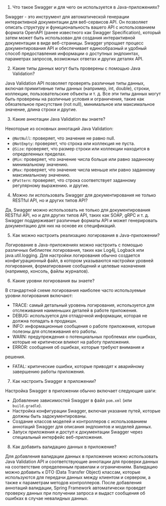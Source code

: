 1. Что такое Swagger и для чего он используется в Java-приложениях?

Swagger - это инструмент для автоматической генерации интерактивной документации для веб-сервисов API. Он позволяет описать структуру и функциональность вашего API с использованием формата OpenAPI (ранее известного как Swagger Specification), который затем может быть использован для создания интерактивной документации в виде веб-страницы. Swagger упрощает процесс документирования API и обеспечивает единообразный и удобный способ предоставления информации о доступных эндпоинтах, параметрах запросов, возможных ответах и других деталях API.

2. Какие типы данных могут быть проверены с помощью Java Validation?

Java Validation API позволяет проверять различные типы данных, включая примитивные типы данных (например, int, double), строки, коллекции, пользовательские объекты и т. д. Все эти типы данных могут быть проверены на различные условия и ограничения, такие как обязательное присутствие (not null), минимальное или максимальное значение, длина строки и другие.

3. Какие аннотации Java Validation вы знаете?

Некоторые из основных аннотаций Java Validation:
- `@NotNull`: проверяет, что значение не равно null.
- `@NotEmpty`: проверяет, что строка или коллекция не пуста.
- `@Size`: проверяет, что размер строки или коллекции находится в определенных пределах.
- `@Min`: проверяет, что значение числа больше или равно заданному минимальному значению.
- `@Max`: проверяет, что значение числа меньше или равно заданному максимальному значению.
- `@Pattern`: проверяет, что строка соответствует заданному регулярному выражению.
  и другие.

4. Можно ли использовать Swagger для документирования не только RESTful API, но и других типов API?

Да, Swagger можно использовать не только для документирования RESTful API, но и для других типов API, таких как SOAP, gRPC и т. д. Swagger поддерживает различные форматы API и может генерировать документацию для них на основе их спецификаций.

5. Как можно настроить реализацию логирования в Java-приложении?

Логирование в Java-приложениях можно настроить с помощью различных библиотек логирования, таких как Log4j, Logback или java.util.logging. Для настройки логирования обычно создается конфигурационный файл, в котором указываются настройки уровней логирования, форматирование сообщений и целевые назначения (например, консоль, файлы журналов).

6. Какие уровни логирования вы знаете?

В стандартной схеме логирования наиболее часто используемые уровни логирования включают:
- TRACE: самый детальный уровень логирования, используется для отслеживания наименьших деталей в работе приложения.
- DEBUG: используется для отладочной информации, которая не должна попадать в продакшн.
- INFO: информационные сообщения о работе приложения, которые полезны для отслеживания его работы.
- WARN: предупреждения о потенциальных проблемах или ошибках, которые не критически влияют на работу приложения.
- ERROR: сообщения об ошибках, которые требуют внимания и

решения.
- FATAL: критические ошибки, которые приводят к аварийному завершению работы приложения.

7. Как настроить Swagger в приложении?

Настройка Swagger в приложении обычно включает следующие шаги:
- Добавление зависимостей Swagger в файл `pom.xml` (или `build.gradle`).
- Настройка конфигурации Swagger, включая указание путей, которые должны быть задокументированы.
- Создание классов моделей и контроллеров с использованием аннотаций Swagger для описания эндпоинтов и моделей данных.
- Запуск приложения и доступ к документации Swagger через специальный интерфейс веб-приложения.

8. Как добавить валидацию данных в приложение?

Для добавления валидации данных в приложение можно использовать Java Validation API и соответствующие аннотации для проверки данных на соответствие определенным правилам и ограничениям. Валидацию можно добавить к DTO (Data Transfer Object) классам, которые используются для передачи данных между клиентом и сервером, а также к параметрам методов контроллеров. После добавления аннотаций валидации, Spring Framework автоматически проведет проверку данных при получении запроса и выдаст сообщения об ошибках в случае невалидных данных.
